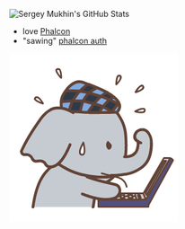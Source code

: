 ![Sergey Mukhin's GitHub Stats](https://github-readme-stats.vercel.app/api?username=sinbadxiii&include_all_commits=true)

- love [Phalcon](https://github.com/phalcon/cphalcon)
- "sawing" [phalcon auth](https://github.com/sinbadxiii/phalcon-auth)

<img align="center" src="https://raw.githubusercontent.com/sinbadxiii/sinbadxiii/master/angry.gif" />


